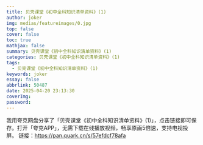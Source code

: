 ```yaml
---
title: 贝壳课堂《初中全科知识清单资料》(1)
author: joker
img: medias/featureimages/0.jpg
top: false
cover: false
toc: true
mathjax: false
summary: 贝壳课堂《初中全科知识清单资料》(1)
categories: 贝壳课堂《初中全科知识清单资料》(1)
tags:
  - 贝壳课堂《初中全科知识清单资料》(1)
keywords: joker
essay: false
abbrlink: 50487
date: 2025-04-20 23:13:30
coverImg:
password:
---
```


我用夸克网盘分享了「贝壳课堂《初中全科知识清单资料》(1)」，点击链接即可保存。打开「夸克APP」，无需下载在线播放视频，畅享原画5倍速，支持电视投屏。
链接：https://pan.quark.cn/s/57efdcf78afa
